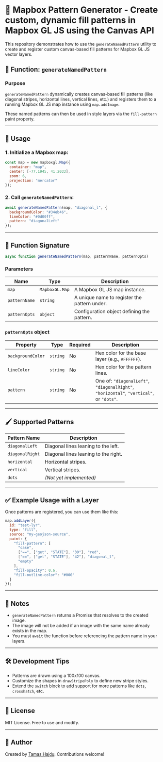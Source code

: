 # 📙 Mapbox Pattern Generator - Create custom, dynamic fill patterns in Mapbox GL JS using the Canvas API

This repository demonstrates how to use the `generateNamedPattern` utility to create and register custom canvas-based fill patterns for Mapbox GL JS vector layers.

## 🔧 Function: `generateNamedPattern`

### Purpose

`generateNamedPattern` dynamically creates canvas-based fill patterns (like diagonal stripes, horizontal lines, vertical lines, etc.) and registers them to a running Mapbox GL JS map instance using `map.addImage`.

These named patterns can then be used in style layers via the `fill-pattern` paint property.

---

## 📆 Usage

### 1. Initialize a Mapbox map:

```js
const map = new mapboxgl.Map({
  container: "map",
  center: [-77.1945, 41.2033],
  zoom: 6,
  projection: "mercator"
});
```

### 2. Call `generateNamedPattern`:

```js
await generateNamedPattern(map, "diagonal_l", {
  backgroundColor: "#34eb46",
  lineColor: "#0d00ff",
  pattern: "diagonalLeft"
});
```

---

## 📖 Function Signature

```js
async function generateNamedPattern(map, patternName, patternOpts)
```

### Parameters

| Name          | Type           | Description                                  |
| ------------- | -------------- | -------------------------------------------- |
| `map`         | `MapboxGL.Map` | A Mapbox GL JS map instance.                 |
| `patternName` | `string`       | A unique name to register the pattern under. |
| `patternOpts` | `object`       | Configuration object defining the pattern.   |

### `patternOpts` object

| Property          | Type     | Required | Description                                                                             |
| ----------------- | -------- | -------- | --------------------------------------------------------------------------------------- |
| `backgroundColor` | `string` | No       | Hex color for the base layer (e.g., `#FFFFFF`).                                         |
| `lineColor`       | `string` | No       | Hex color for the pattern lines.                                                        |
| `pattern`         | `string` | No       | One of: `"diagonalLeft"`, `"diagonalRight"`, `"horizontal"`, `"vertical"`, or `"dots"`. |

---

## 🖌️ Supported Patterns

| Pattern Name    | Description                          |
| --------------- | ------------------------------------ |
| `diagonalLeft`  | Diagonal lines leaning to the left.  |
| `diagonalRight` | Diagonal lines leaning to the right. |
| `horizontal`    | Horizontal stripes.                  |
| `vertical`      | Vertical stripes.                    |
| `dots`          | *(Not yet implemented)*              |

---

## ✅ Example Usage with a Layer

Once patterns are registered, you can use them like this:

```js
map.addLayer({
  id: "test-lyr",
  type: "fill",
  source: "my-geojson-source",
  paint: {
    "fill-pattern": [
      "case",
      ["==", ["get", "STATE"], "39"], "red",
      ["==", ["get", "STATE"], "42"], "diagonal_l",
      "empty"
    ],
    "fill-opacity": 0.6,
    "fill-outline-color": "#000"
  }
});
```

---

## 📌 Notes

* `generateNamedPattern` returns a Promise that resolves to the created image.
* The image will not be added if an image with the same name already exists in the map.
* You must `await` the function before referencing the pattern name in your layers.

---

## 🛠️ Development Tips

* Patterns are drawn using a 100x100 canvas.
* Customize the shapes in `drawStripePoly` to define new stripe styles.
* Extend the `switch` block to add support for more patterns like `dots`, `crosshatch`, etc.

---

## 📄 License

MIT License. Free to use and modify.

---

## 👤 Author

Created by [Tamas Hajdu](https://ezmapdesign.com). Contributions welcome!
